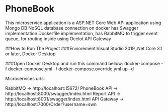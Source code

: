 # PhoneBook

This microservice application is a ASP.NET Core Web API application using Mongo DB NoSQL database connection on docker has Swagger implementation
Dockerfile implementation, has RabbitMQ to trigger event queue, for routing inside using Ocelot API Gateway 

##How to Run The Project
###Enviorement:Visual Studio 2019,.Net Core 3.1 or later, Docker Desktop

###Open Docker Desktop and run this command bellow:
docker-compose -f docker-compose.yml -f docker-compose.override.yml up –d

Microservices  urls:

RabbitMQ -> http://localhost:15672/
PhoneBook API -> http://localhost:8000/swagger/index.html
Report API -> http://localhost:8001/swagger/index.html
API Gateway -> http://localhost:7000/Order?username=swn
